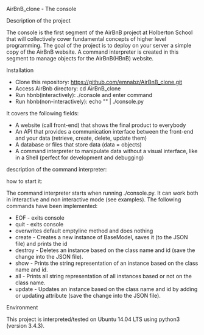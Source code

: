 AirBnB_clone - The console

Description of the project

The console is the first segment of the AirBnB project at Holberton School that will collectively cover fundamental concepts of higher level programming. The goal of the project is to deploy on your server a simple copy of the AirBnB website. A command interpreter is created in this segment to manage objects for the AirBnB(HBnB) website.

Installation

   * Clone this repository: https://github.com/emnabz/AirBnB_clone.git
   * Access AirBnb directory: cd AirBnB_clone
   * Run hbnb(interactively): ./console and enter command
   * Run hbnb(non-interactively): echo "<command>" |  ./console.py

It covers the following fields:

   * A website (call front-end) that shows the final product to everybody
   * An API that provides a communication interface between the front-end and your data (retrieve, create, delete, update them)
   * A database or files that store data (data = objects)
   * A command interpreter to manipulate data without a visual interface, like in a Shell (perfect for development and debugging)

description of the command interpreter:
 
how to start it:

The command interpreter starts when running ./console.py.
It can work both in interactive and non interactive mode (see examples).
The following commands have been implemented:

* EOF - exits console
* quit - exits console
* overwrites default emptyline method and does nothing
* create - Creates a new instance of BaseModel, saves it (to the JSON file) and prints the id
* destroy - Deletes an instance based on the class name and id (save the change into the JSON file).
* show - Prints the string representation of an instance based on the class name and id.
* all - Prints all string representation of all instances based or not on the class name.
* update - Updates an instance based on the class name and id by adding or updating attribute (save the change into the JSON file).

Environment

This project is interpreted/tested on Ubuntu 14.04 LTS using python3 (version 3.4.3).

